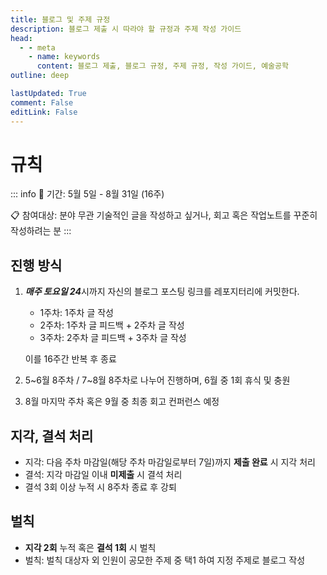 ```yaml
---
title: 블로그 및 주제 규정
description: 블로그 제출 시 따라야 할 규정과 주제 작성 가이드
head:
  - - meta
    - name: keywords
      content: 블로그 제출, 블로그 규정, 주제 규정, 작성 가이드, 예술공학
outline: deep

lastUpdated: True
comment: False
editLink: False
---
```


#  규칙

::: info
📅 기간: 5월 5일 - 8월 31일 (16주)

📋 참여대상: 분야 무관 기술적인 글을 작성하고 싶거나, 회고 혹은 작업노트를 꾸준히 작성하려는 분
:::

## 진행 방식

1. ***매주 토요일 24***시까지 자신의 블로그 포스팅 링크를 레포지터리에 커밋한다.
    - 1주차: 1주차 글 작성
    - 2주차: 1주차 글 피드백 + 2주차 글 작성
    - 3주차: 2주차 글 피드백 + 3주차 글 작성
    
    이를 16주간 반복 후 종료
    
2. 5~6월 8주차 / 7~8월 8주차로 나누어 진행하며, 6월 중 1회 휴식 및 충원
3. 8월 마지막 주차 혹은 9월 중 최종 회고 컨퍼런스 예정


## 지각, 결석 처리

- 지각: 다음 주차 마감일(해당 주차 마감일로부터 7일)까지 **제출 완료** 시 지각 처리
- 결석: 지각 마감일 이내 **미제출** 시 결석 처리
- 결석 3회 이상 누적 시 8주차 종료 후 강퇴

## 벌칙

- **지각 2회** 누적 혹은 **결석 1회** 시 벌칙
- 벌칙: 벌칙 대상자 외 인원이 공모한 주제 중 택1 하여 지정 주제로 블로그 작성